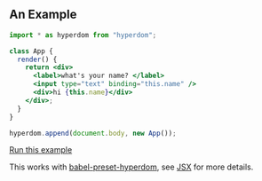 ## An Example

```jsx {"codeExample": {"project": "demo-project", "file": "src/index.jsx"}}
import * as hyperdom from "hyperdom";

class App {
  render() {
    return <div>
      <label>what's your name? </label>
      <input type="text" binding="this.name" />
      <div>hi {this.name}</div>
    </div>;
  }
}

hyperdom.append(document.body, new App());
```
<a href="https://codesandbox.io/api/v1/sandboxes/define?parameters=N4IgZglgNgpgziAXKAdAIwIZplATgYyVHwHsA7AFxkqRGAB0yACJ-kAB13hgrjcSYBtRixZtqANzYAaEaLYALAJ7sYuACYkAtmzkBdRgF8Qh6SAhl1MAB4oFFLVCIhSlahVoAeAIQARAPIAwgAqAJoACgCiTPaOAHyMnrFQCWSJCjAY6qn0FJ4UEBSwceEYBDhMAMoYlmgk1p4A9AVFMDl5WjwYTPgKZXA8ALxsAKrBAGIAtAAcbEyNqU0ZWTlknnXqSu2e6hASTBDqwyAY7OxscU27Equ5nnD4uBDsFExwBMfv-I0WVrYAVnBrBdGHdGg8ni9Fo0NltQWtGslUiYzOwMPgANYYADmMBQgPIzlcVBoiDocjYZAwnX4rBAylUGm0kxs1PYsBkFJAEjUcAg5FpbAAjCgAAxiznMOlWCHPAoCpB0gASKjUmi0TCsWhITAAUpVJWIQFoMBZBeZLDY7A4oIa6bKXnxFQwpUa4BQyhRzWjylADpbbMkmJNJiRVGkQLJXXS0ABXaDqb1lfAVOMJ_1_a2OXRS0xcqzhqxkfAQeC0l2iGNYHCTTjcCiTBlq7TmkUAFglkbkRqbTJ0irYUAwVHdOZYealbCsEl8MEL1BLZed3bpPpTUEmccssFw5qHI69IDkE6NGJgSgA7iQNE6BIIDGRDIwUSAvj8A_igUTyCSPGSIFo7DXq8ABUTAYHAMSqn2TBgLg2h0r26psAA3PC-BDnAkEAIJnEwFZMFwlq4AAFAAlPhK5cBQsa4MwOx7KklYsJ4Q7YCkF59BQADkkFKCQtFMFSnQAPxME0bE4ExzGeBY7Cxq8FCqscVDWIeTBoL8FjYipCgQHAKDCTAcwLCuLHXHEen4RQekGUZhhXIxK6OTcaG5kY8JIdoKCnIWJGaPgsadJQ6AkJs0hCTAF5MLh7DkWRKEmIYhhAA&query=module%3Dsrc%2Findex.jsx" target="_blank" rel="noopener noreferrer">Run this example</a>

This works with [babel-preset-hyperdom](https://github.com/featurist/babel-preset-hyperdom), see [JSX](#jsx) for more details.
